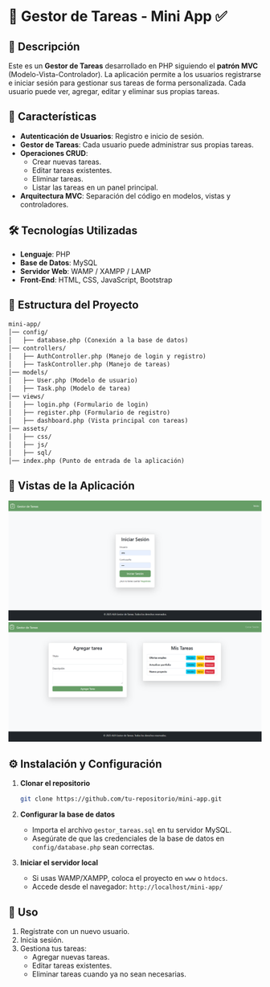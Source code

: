 # 📌 Gestor de Tareas - Mini App ✅

## 📝 Descripción

Este es un **Gestor de Tareas** desarrollado en PHP siguiendo el **patrón MVC** (Modelo-Vista-Controlador). La aplicación permite a los usuarios registrarse e iniciar sesión para gestionar sus tareas de forma personalizada. Cada usuario puede ver, agregar, editar y eliminar sus propias tareas.

## 🚀 Características

- **Autenticación de Usuarios**: Registro e inicio de sesión.
- **Gestor de Tareas**: Cada usuario puede administrar sus propias tareas.
- **Operaciones CRUD**:
  - Crear nuevas tareas.
  - Editar tareas existentes.
  - Eliminar tareas.
  - Listar las tareas en un panel principal.
- **Arquitectura MVC**: Separación del código en modelos, vistas y controladores.

## 🛠️ Tecnologías Utilizadas

- **Lenguaje**: PHP
- **Base de Datos**: MySQL
- **Servidor Web**: WAMP / XAMPP / LAMP
- **Front-End**: HTML, CSS, JavaScript, Bootstrap

## 📂 Estructura del Proyecto

```
mini-app/
│── config/
│   ├── database.php (Conexión a la base de datos)
│── controllers/
│   ├── AuthController.php (Manejo de login y registro)
│   ├── TaskController.php (Manejo de tareas)
│── models/
│   ├── User.php (Modelo de usuario)
│   ├── Task.php (Modelo de tarea)
│── views/
│   ├── login.php (Formulario de login)
│   ├── register.php (Formulario de registro)
│   ├── dashboard.php (Vista principal con tareas)
│── assets/
│   ├── css/
│   ├── js/
│   ├── sql/
│── index.php (Punto de entrada de la aplicación)
```

## 📸 Vistas de la Aplicación

![🖥️ Vista de login ](./img/index.png)
![🖥️ Gestor de tareas (Dashboard) ](./img/dashboard.png)

## ⚙️ Instalación y Configuración

1. **Clonar el repositorio**

   ```bash
   git clone https://github.com/tu-repositorio/mini-app.git
   ```

2. **Configurar la base de datos**
   - Importa el archivo `gestor_tareas.sql` en tu servidor MySQL.
   - Asegúrate de que las credenciales de la base de datos en `config/database.php` sean correctas.
3. **Iniciar el servidor local**
   - Si usas WAMP/XAMPP, coloca el proyecto en `www` o `htdocs`.
   - Accede desde el navegador: `http://localhost/mini-app/`

## 🎯 Uso

1. Regístrate con un nuevo usuario.
2. Inicia sesión.
3. Gestiona tus tareas:
   - Agregar nuevas tareas.
   - Editar tareas existentes.
   - Eliminar tareas cuando ya no sean necesarias.
